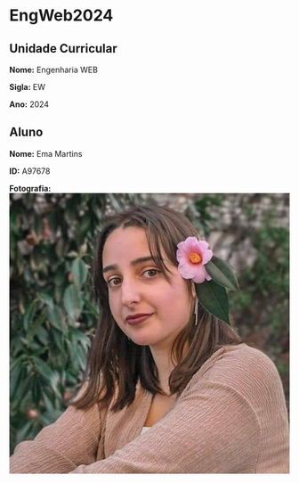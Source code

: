 # EngWeb2024

## Unidade Curricular

**Nome:** Engenharia WEB

**Sigla:** EW

**Ano:** 2024

## Aluno
**Nome:** Ema Martins

**ID:** A97678

**Fotografia:** ![Fotografia](./Foto.jpg)